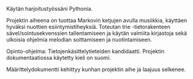 Käytän harjoitustyössäni Pythonia.

Projektin aiheena on tuottaa Markovin ketjujen avulla musiikkia, 
käyttäen hyväksi nuottien esiintymistiheyksiä. 
Toteutan trie -tietorakenteen sävel/sointusekvenssien tallentamiseen ja 
käytän valmiita kirjastoja sekä ulkoisia ohjelmia melodian soittamiseen 
ja nuotintamiseen.

Opinto-ohjelma: Tietojenkäsittelytieteiden kandidaatti.
Projektin dokumentaatiossa käytetty kieli on suomi.

Määrittelydokumentti kehittyy kunhan projektin aihe ja laajuus selkenee.
